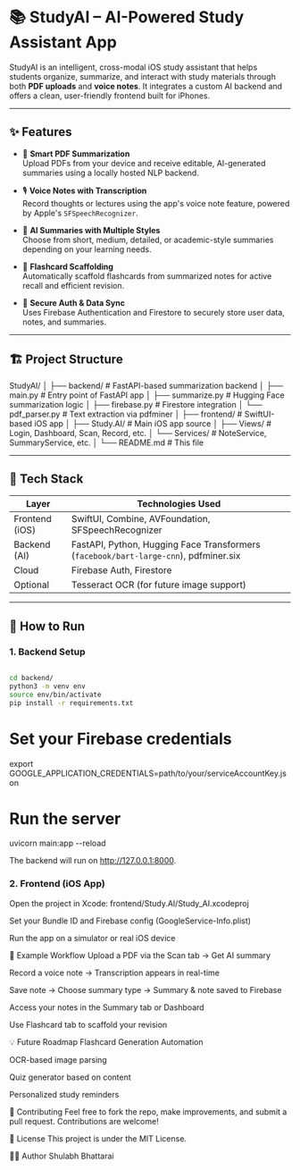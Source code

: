 # 📚 StudyAI – AI-Powered Study Assistant App

StudyAI is an intelligent, cross-modal iOS study assistant that helps students organize, summarize, and interact with study materials through both **PDF uploads** and **voice notes**. It integrates a custom AI backend and offers a clean, user-friendly frontend built for iPhones.

---

## ✨ Features

- 📝 **Smart PDF Summarization**  
  Upload PDFs from your device and receive editable, AI-generated summaries using a locally hosted NLP backend.

- 🎙️ **Voice Notes with Transcription**  
  Record thoughts or lectures using the app's voice note feature, powered by Apple's `SFSpeechRecognizer`.

- 🧠 **AI Summaries with Multiple Styles**  
  Choose from short, medium, detailed, or academic-style summaries depending on your learning needs.

- 🧾 **Flashcard Scaffolding**  
  Automatically scaffold flashcards from summarized notes for active recall and efficient revision.

- 🔐 **Secure Auth & Data Sync**  
  Uses Firebase Authentication and Firestore to securely store user data, notes, and summaries.

---

## 🏗️ Project Structure

StudyAI/
│
├── backend/ # FastAPI-based summarization backend
│ ├── main.py # Entry point of FastAPI app
│ ├── summarize.py # Hugging Face summarization logic
│ ├── firebase.py # Firestore integration
│ └── pdf_parser.py # Text extraction via pdfminer
│
├── frontend/ # SwiftUI-based iOS app
│ ├── Study.AI/ # Main iOS app source
│ ├── Views/ # Login, Dashboard, Scan, Record, etc.
│ └── Services/ # NoteService, SummaryService, etc.
│
└── README.md # This file


---

## 🚀 Tech Stack

| Layer         | Technologies Used |
|---------------|-------------------|
| Frontend (iOS) | SwiftUI, Combine, AVFoundation, SFSpeechRecognizer |
| Backend (AI)   | FastAPI, Python, Hugging Face Transformers (`facebook/bart-large-cnn`), pdfminer.six |
| Cloud          | Firebase Auth, Firestore |
| Optional       | Tesseract OCR (for future image support) |

---

## 🔧 How to Run

### 1. Backend Setup

```bash

cd backend/
python3 -m venv env
source env/bin/activate
pip install -r requirements.txt
```
# Set your Firebase credentials
export GOOGLE_APPLICATION_CREDENTIALS=path/to/your/serviceAccountKey.json

# Run the server
uvicorn main:app --reload

The backend will run on http://127.0.0.1:8000.

### 2. Frontend (iOS App)
Open the project in Xcode: frontend/Study.AI/Study_AI.xcodeproj

Set your Bundle ID and Firebase config (GoogleService-Info.plist)

Run the app on a simulator or real iOS device

🧪 Example Workflow
Upload a PDF via the Scan tab → Get AI summary

Record a voice note → Transcription appears in real-time

Save note → Choose summary type → Summary & note saved to Firebase

Access your notes in the Summary tab or Dashboard

Use Flashcard tab to scaffold your revision

💡 Future Roadmap
 Flashcard Generation Automation

 OCR-based image parsing

 Quiz generator based on content

 Personalized study reminders

🤝 Contributing
Feel free to fork the repo, make improvements, and submit a pull request. Contributions are welcome!

📜 License
This project is under the MIT License.

🙋‍♂️ Author
Shulabh Bhattarai


